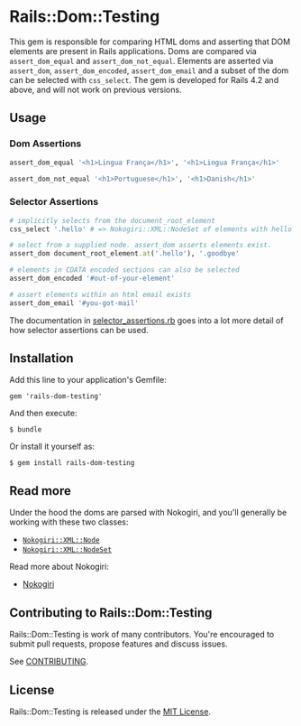 # Rails::Dom::Testing

This gem is responsible for comparing HTML doms and asserting that DOM elements are present in Rails applications.
Doms are compared via `assert_dom_equal` and `assert_dom_not_equal`.
Elements are asserted via `assert_dom`, `assert_dom_encoded`, `assert_dom_email` and a subset of the dom can be selected with `css_select`.
The gem is developed for Rails 4.2 and above, and will not work on previous versions.

## Usage

### Dom Assertions

```ruby
assert_dom_equal '<h1>Lingua França</h1>', '<h1>Lingua França</h1>'

assert_dom_not_equal '<h1>Portuguese</h1>', '<h1>Danish</h1>'
```

### Selector Assertions

```ruby
# implicitly selects from the document_root_element
css_select '.hello' # => Nokogiri::XML::NodeSet of elements with hello class

# select from a supplied node. assert_dom asserts elements exist.
assert_dom document_root_element.at('.hello'), '.goodbye'

# elements in CDATA encoded sections can also be selected
assert_dom_encoded '#out-of-your-element'

# assert elements within an html email exists
assert_dom_email '#you-got-mail'
```

The documentation in [selector_assertions.rb](https://github.com/rails/rails-dom-testing/blob/master/lib/rails/dom/testing/assertions/selector_assertions.rb) goes into a lot more detail of how selector assertions can be used.


## Installation

Add this line to your application's Gemfile:

    gem 'rails-dom-testing'

And then execute:

    $ bundle

Or install it yourself as:

    $ gem install rails-dom-testing

## Read more

Under the hood the doms are parsed with Nokogiri, and you'll generally be working with these two classes:
- [`Nokogiri::XML::Node`](http://www.rubydoc.info/github/sparklemotion/nokogiri/Nokogiri/XML/Node)
- [`Nokogiri::XML::NodeSet`](http://www.rubydoc.info/github/sparklemotion/nokogiri/Nokogiri/XML/NodeSet)

Read more about Nokogiri:
- [Nokogiri](http://nokogiri.org)

## Contributing to Rails::Dom::Testing

Rails::Dom::Testing is work of many contributors. You're encouraged to submit pull requests, propose
features and discuss issues.

See [CONTRIBUTING](CONTRIBUTING.md).

## License
Rails::Dom::Testing is released under the [MIT License](MIT-LICENSE).
